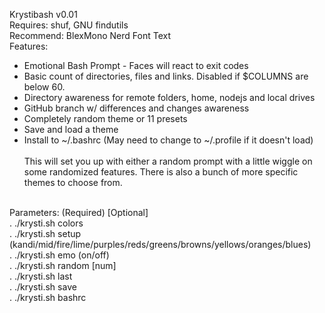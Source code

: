 Krystibash v0.01<br/>
Requires: shuf, GNU findutils<br/>
Recommend: BlexMono Nerd Font Text<br />
Features:
* Emotional Bash Prompt - Faces will react to exit codes
* Basic count of directories, files and links. Disabled if $COLUMNS are below 60.
* Directory awareness for remote folders, home, nodejs and local drives
* GitHub branch w/ differences and changes awareness
* Completely random theme or 11 presets
* Save and load a theme
* Install to ~/.bashrc (May need to change to ~/.profile if it doesn't load)
<br/><br/>
This will set you up with either a random prompt with a little wiggle on some randomized features. There is also a bunch of more specific themes to choose from.
<br/><br/>

Parameters: (Required) [Optional]<br/>
. ./krysti.sh colors<br/>
. ./krysti.sh setup (kandi/mid/fire/lime/purples/reds/greens/browns/yellows/oranges/blues)<br/>
. ./krysti.sh emo (on/off)<br/>
. ./krysti.sh random [num]<br/>
. ./krysti.sh last<br/>
. ./krysti.sh save<br/>
. ./krysti.sh bashrc<br/>
